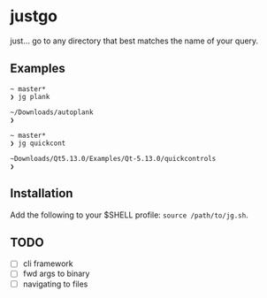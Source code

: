 # justgo

just... go to any directory that best matches the name of your query.

## Examples
```
~ master*
❯ jg plank

~/Downloads/autoplank 
❯
```

```
~ master*
❯ jg quickcont

~Downloads/Qt5.13.0/Examples/Qt-5.13.0/quickcontrols
❯ 
```

## Installation
Add the following to your $SHELL profile: `source /path/to/jg.sh`.

## TODO
- [ ] cli framework
- [ ] fwd args to binary
- [ ] navigating to files
